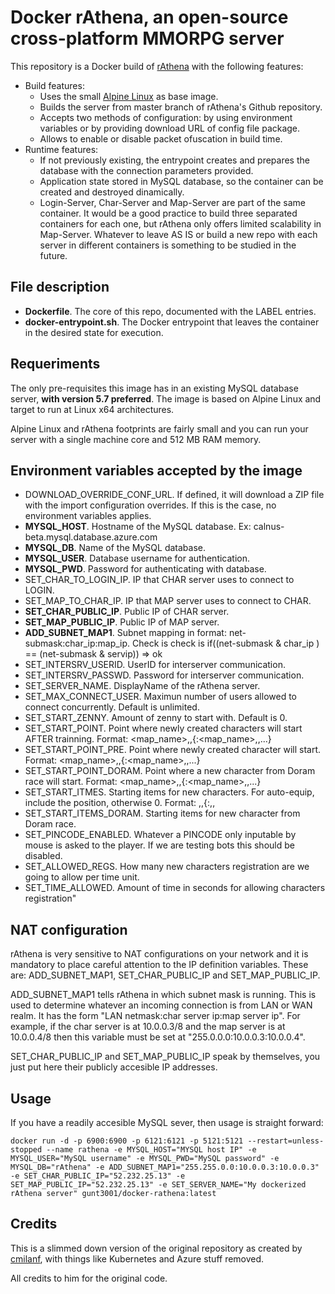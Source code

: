 # Docker rAthena, an open-source cross-platform MMORPG server
This repository is a Docker build of [rAthena](https://github.com/rathena/rathena) with the following features:
  * Build features:
    * Uses the small [Alpine Linux](https://hub.docker.com/_/alpine/) as base image.
    * Builds the server from master branch of rAthena's Github repository.
    * Accepts two methods of configuration: by using environment variables or by providing download URL of config file package.
    * Allows to enable or disable packet ofuscation in build time.
  * Runtime features:
    * If not previously existing, the entrypoint creates and prepares the database with the connection parameters provided.
    * Application state stored in MySQL database, so the container can be created and destroyed dinamically.
    * Login-Server, Char-Server and Map-Server are part of the same container. It would be a good practice to build three separated containers for each one, but rAthena only offers limited scalability in Map-Server. Whatever to leave AS IS or build a new repo with each server in different containers is something to be studied in the future.

## File description

  * **Dockerfile**. The core of this repo, documented with the LABEL entries.
  * **docker-entrypoint.sh**. The Docker entrypoint that leaves the container in the desired state for execution.

## Requeriments
The only pre-requisites this image has in an existing MySQL database server, **with version 5.7 preferred**.
The image is based on Alpine Linux and target to run at Linux x64 architectures.

Alpine Linux and rAthena footprints are fairly small and you can run your server with a single machine core and 512 MB RAM memory.

## Environment variables accepted by the image

  * DOWNLOAD_OVERRIDE_CONF_URL. If defined, it will download a ZIP file with the import configuration overrides. If this is the case, no environment variables applies.
  * **MYSQL_HOST**. Hostname of the MySQL database. Ex: calnus-beta.mysql.database.azure.com
  * **MYSQL_DB**. Name of the MySQL database.
  * **MYSQL_USER**. Database username for authentication.
  * **MYSQL_PWD**. Password for authenticating with database.
  * SET_CHAR_TO_LOGIN_IP. IP that CHAR server uses to connect to LOGIN.
  * SET_MAP_TO_CHAR_IP. IP that MAP server uses to connect to CHAR.
  * **SET_CHAR_PUBLIC_IP**. Public IP of CHAR server.
  * **SET_MAP_PUBLIC_IP**. Public IP of MAP server.
  * **ADD_SUBNET_MAP1**. Subnet mapping in format: net-submask:char_ip:map_ip. Check is check is if((net-submask & char_ip ) == (net-submask & servip)) => ok
  * SET_INTERSRV_USERID. UserID for interserver communication.
  * SET_INTERSRV_PASSWD. Password for interserver communication.
  * SET_SERVER_NAME. DisplayName of the rAthena server.
  * SET_MAX_CONNECT_USER. Maximun number of users allowed to connect concurrently. Default is unlimited.
  * SET_START_ZENNY. Amount of zenny to start with. Default is 0.
  * SET_START_POINT. Point where newly created characters will start AFTER trainning. Format: <map_name>,<x>,<y>{:<map_name>,<x>,<y>...}
  * SET_START_POINT_PRE. Point where newly created character will start. Format: <map_name>,<x>,<y>{:<map_name>,<x>,<y>...}
  * SET_START_POINT_DORAM. Point where a new character from Doram race will start. Format: <map_name>,<x>,<y>{:<map_name>,<x>,<y>...}
  * SET_START_ITMES. Starting items for new characters. For auto-equip, include the position, otherwise 0. Format: <id>,<amount>,<position>{:<id>,<amount>,<position>
  * SET_START_ITEMS_DORAM. Starting items for new character from Doram race.
  * SET_PINCODE_ENABLED. Whatever a PINCODE only inputable by mouse is asked to the player. If we are testing bots this should be disabled.
  * SET_ALLOWED_REGS. How many new characters registration are we going to allow per time unit.
  * SET_TIME_ALLOWED. Amount of time in seconds for allowing characters registration"

## NAT configuration

rAthena is very sensitive to NAT configurations on your network and it is mandatory to place careful attention to the IP definition variables. These are: ADD_SUBNET_MAP1, SET_CHAR_PUBLIC_IP and SET_MAP_PUBLIC_IP.

ADD_SUBNET_MAP1 tells rAthena in which subnet mask is running. This is used to determine whatever an incoming connection is from LAN or WAN realm. It has the form "LAN netmask:char server ip:map server ip". For example, if the char server is at 10.0.0.3/8 and the map server is at 10.0.0.4/8 then this variable must be set at "255.0.0.0:10.0.0.3:10.0.0.4".

SET_CHAR_PUBLIC_IP and SET_MAP_PUBLIC_IP speak by themselves, you just put here their publicly accesible IP addresses.

## Usage
If you have a readily accesible MySQL sever, then usage is straight forward:

```
docker run -d -p 6900:6900 -p 6121:6121 -p 5121:5121 --restart=unless-stopped --name rathena -e MYSQL_HOST="MYSQL host IP" -e MYSQL_USER="MySQL username" -e MYSQL_PWD="MySQL password" -e MYSQL_DB="rAthena" -e ADD_SUBNET_MAP1="255.255.0.0:10.0.0.3:10.0.0.3" -e SET_CHAR_PUBLIC_IP="52.232.25.13" -e SET_MAP_PUBLIC_IP="52.232.25.13" -e SET_SERVER_NAME="My dockerized rAthena server" gunt3001/docker-rathena:latest
```

## Credits

This is a slimmed down version of the original repository as created by [cmilanf](https://github.com/cmilanf), with things like Kubernetes and Azure stuff removed. 

All credits to him for the original code.
